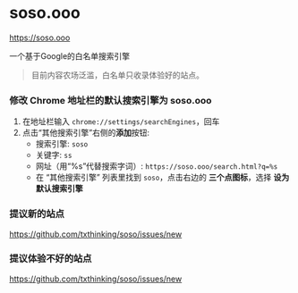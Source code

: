 # soso.ooo

https://soso.ooo

一个基于Google的白名单搜索引擎

> 目前内容农场泛滥，白名单只收录体验好的站点。

### 修改 Chrome 地址栏的默认搜索引擎为 soso.ooo

1. 在地址栏输入 `chrome://settings/searchEngines`，回车
2. 点击“其他搜索引擎”右侧的**添加**按钮:
    - 搜索引擎: `soso`
    - 关键字: `ss`
    - 网址（用“%s”代替搜索字词）: `https://soso.ooo/search.html?q=%s`
    - 在 “其他搜索引擎” 列表里找到 `soso`，点击右边的 **三个点图标**，选择 **设为默认搜索引擎**

### 提议新的站点

https://github.com/txthinking/soso/issues/new

### 提议体验不好的站点

https://github.com/txthinking/soso/issues/new
